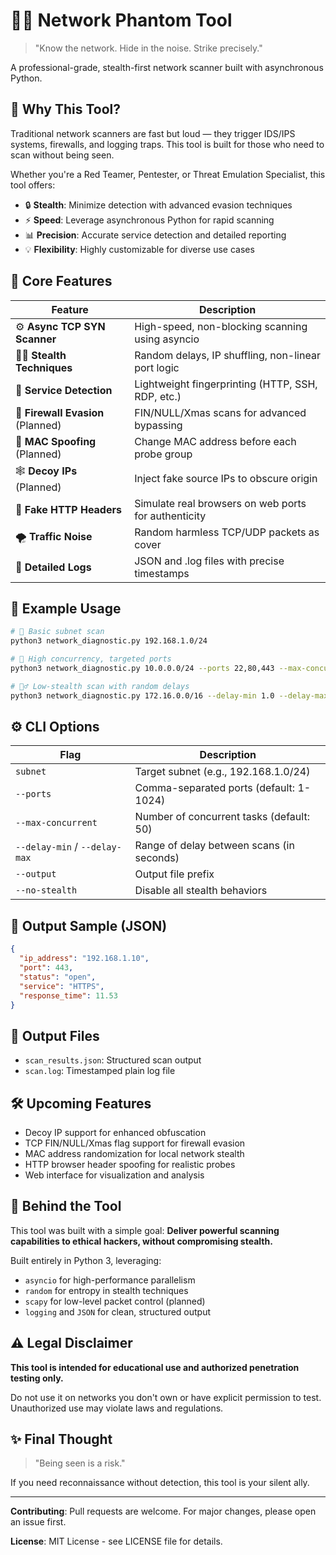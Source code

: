 # 🕵️‍♂️ Network Phantom Tool

> "Know the network. Hide in the noise. Strike precisely."

A professional-grade, stealth-first network scanner built with asynchronous Python.

## 🎯 Why This Tool?

Traditional network scanners are fast but loud — they trigger IDS/IPS systems, firewalls, and logging traps. This tool is built for those who need to scan without being seen.

Whether you're a Red Teamer, Pentester, or Threat Emulation Specialist, this tool offers:

- 🔒 **Stealth**: Minimize detection with advanced evasion techniques
- ⚡ **Speed**: Leverage asynchronous Python for rapid scanning
- 📊 **Precision**: Accurate service detection and detailed reporting
- 💡 **Flexibility**: Highly customizable for diverse use cases

## 🚀 Core Features

| Feature | Description |
|---------|-------------|
| ⚙️ **Async TCP SYN Scanner** | High-speed, non-blocking scanning using asyncio |
| 🕵️‍♂️ **Stealth Techniques** | Random delays, IP shuffling, non-linear port logic |
| 📡 **Service Detection** | Lightweight fingerprinting (HTTP, SSH, RDP, etc.) |
| 🧱 **Firewall Evasion** (Planned) | FIN/NULL/Xmas scans for advanced bypassing |
| 🧢 **MAC Spoofing** (Planned) | Change MAC address before each probe group |
| 🕸 **Decoy IPs** (Planned) | Inject fake source IPs to obscure origin |
| 🧃 **Fake HTTP Headers** | Simulate real browsers on web ports for authenticity |
| 🌪 **Traffic Noise** | Random harmless TCP/UDP packets as cover |
| 📁 **Detailed Logs** | JSON and .log files with precise timestamps |

## 🧪 Example Usage

```bash
# 📍 Basic subnet scan
python3 network_diagnostic.py 192.168.1.0/24

# 🚀 High concurrency, targeted ports
python3 network_diagnostic.py 10.0.0.0/24 --ports 22,80,443 --max-concurrent 100

# 🕵️‍♂️ Low-stealth scan with random delays
python3 network_diagnostic.py 172.16.0.0/16 --delay-min 1.0 --delay-max 5.0
```

## ⚙️ CLI Options

| Flag | Description |
|------|-------------|
| `subnet` | Target subnet (e.g., 192.168.1.0/24) |
| `--ports` | Comma-separated ports (default: 1-1024) |
| `--max-concurrent` | Number of concurrent tasks (default: 50) |
| `--delay-min` / `--delay-max` | Range of delay between scans (in seconds) |
| `--output` | Output file prefix |
| `--no-stealth` | Disable all stealth behaviors |

## 🧾 Output Sample (JSON)

```json
{
  "ip_address": "192.168.1.10",
  "port": 443,
  "status": "open",
  "service": "HTTPS",
  "response_time": 11.53
}
```

## 📁 Output Files

- `scan_results.json`: Structured scan output
- `scan.log`: Timestamped plain log file

## 🛠️ Upcoming Features

- Decoy IP support for enhanced obfuscation
- TCP FIN/NULL/Xmas flag support for firewall evasion
- MAC address randomization for local network stealth
- HTTP browser header spoofing for realistic probes
- Web interface for visualization and analysis

## 🧠 Behind the Tool

This tool was built with a simple goal: **Deliver powerful scanning capabilities to ethical hackers, without compromising stealth.**

Built entirely in Python 3, leveraging:
- `asyncio` for high-performance parallelism
- `random` for entropy in stealth techniques
- `scapy` for low-level packet control (planned)
- `logging` and `JSON` for clean, structured output

## ⚠️ Legal Disclaimer

**This tool is intended for educational use and authorized penetration testing only.**

Do not use it on networks you don't own or have explicit permission to test. Unauthorized use may violate laws and regulations.

## ✨ Final Thought

> "Being seen is a risk."

If you need reconnaissance without detection, this tool is your silent ally.

---

**Contributing**: Pull requests are welcome. For major changes, please open an issue first.

**License**: MIT License - see LICENSE file for details.